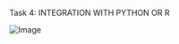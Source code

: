 Task 4: INTEGRATION WITH PYTHON OR R

![Image](https://github.com/user-attachments/assets/9d5e7120-3a73-4a14-9eb0-41225d911645)
